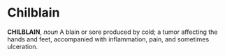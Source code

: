 # Chilblain

**CHILBLAIN**, _noun_ A blain or sore produced by cold; a tumor affecting the hands and feet, accompanied with inflammation, pain, and sometimes ulceration.